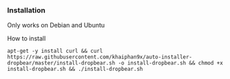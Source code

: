 ### Installation

Only works on Debian and Ubuntu

How to install
```
apt-get -y install curl && curl https://raw.githubusercontent.com/khaiphan9x/auto-installer-dropbear/master/install-dropbear.sh -o install-dropbear.sh && chmod +x install-dropbear.sh && ./install-dropbear.sh
```
